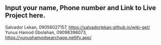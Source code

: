 ## Input your name, Phone number and Link to Live Project here.

Salvador Lekan, 09056027157, https://salvadorlekan.github.io/wiki-get/
Yunus Hamod Gbolahan, 09098398073, https://yunushamodsearchapp.netlify.app/
